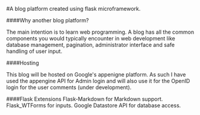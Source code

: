 #A blog platform created using flask microframework.

####Why another blog platform? 

The main intention is to learn web programming. A blog has all the common components you would typically encounter in web development like database management, pagination, administrator interface and safe handling of user input.

####Hosting

This blog will be hosted on Google's appenigne platform. As such I have used the appengine API for Admin login and will also use it for the OpenID login for the user comments (under development).

####Flask Extensions
Flask-Markdown for Markdown support.
Flask_WTForms for inputs.
Google Datastore API for database access.


